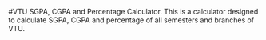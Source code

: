 #VTU SGPA, CGPA and Percentage Calculator.
This is a calculator designed to calculate SGPA, CGPA and percentage of all semesters and branches of VTU.
